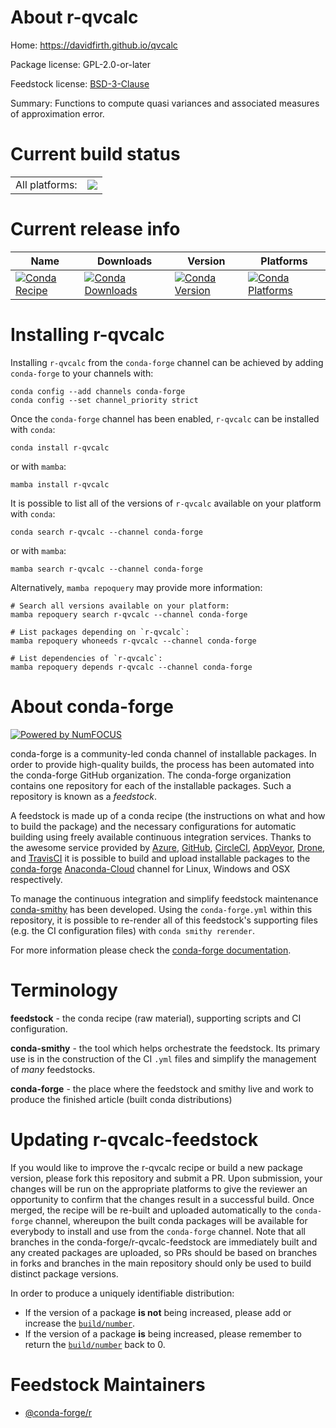 About r-qvcalc
==============

Home: https://davidfirth.github.io/qvcalc

Package license: GPL-2.0-or-later

Feedstock license: [BSD-3-Clause](https://github.com/conda-forge/r-qvcalc-feedstock/blob/main/LICENSE.txt)

Summary: Functions to compute quasi variances and associated measures of approximation error.

Current build status
====================


<table><tr><td>All platforms:</td>
    <td>
      <a href="https://dev.azure.com/conda-forge/feedstock-builds/_build/latest?definitionId=1491&branchName=main">
        <img src="https://dev.azure.com/conda-forge/feedstock-builds/_apis/build/status/r-qvcalc-feedstock?branchName=main">
      </a>
    </td>
  </tr>
</table>

Current release info
====================

| Name | Downloads | Version | Platforms |
| --- | --- | --- | --- |
| [![Conda Recipe](https://img.shields.io/badge/recipe-r--qvcalc-green.svg)](https://anaconda.org/conda-forge/r-qvcalc) | [![Conda Downloads](https://img.shields.io/conda/dn/conda-forge/r-qvcalc.svg)](https://anaconda.org/conda-forge/r-qvcalc) | [![Conda Version](https://img.shields.io/conda/vn/conda-forge/r-qvcalc.svg)](https://anaconda.org/conda-forge/r-qvcalc) | [![Conda Platforms](https://img.shields.io/conda/pn/conda-forge/r-qvcalc.svg)](https://anaconda.org/conda-forge/r-qvcalc) |

Installing r-qvcalc
===================

Installing `r-qvcalc` from the `conda-forge` channel can be achieved by adding `conda-forge` to your channels with:

```
conda config --add channels conda-forge
conda config --set channel_priority strict
```

Once the `conda-forge` channel has been enabled, `r-qvcalc` can be installed with `conda`:

```
conda install r-qvcalc
```

or with `mamba`:

```
mamba install r-qvcalc
```

It is possible to list all of the versions of `r-qvcalc` available on your platform with `conda`:

```
conda search r-qvcalc --channel conda-forge
```

or with `mamba`:

```
mamba search r-qvcalc --channel conda-forge
```

Alternatively, `mamba repoquery` may provide more information:

```
# Search all versions available on your platform:
mamba repoquery search r-qvcalc --channel conda-forge

# List packages depending on `r-qvcalc`:
mamba repoquery whoneeds r-qvcalc --channel conda-forge

# List dependencies of `r-qvcalc`:
mamba repoquery depends r-qvcalc --channel conda-forge
```


About conda-forge
=================

[![Powered by
NumFOCUS](https://img.shields.io/badge/powered%20by-NumFOCUS-orange.svg?style=flat&colorA=E1523D&colorB=007D8A)](https://numfocus.org)

conda-forge is a community-led conda channel of installable packages.
In order to provide high-quality builds, the process has been automated into the
conda-forge GitHub organization. The conda-forge organization contains one repository
for each of the installable packages. Such a repository is known as a *feedstock*.

A feedstock is made up of a conda recipe (the instructions on what and how to build
the package) and the necessary configurations for automatic building using freely
available continuous integration services. Thanks to the awesome service provided by
[Azure](https://azure.microsoft.com/en-us/services/devops/), [GitHub](https://github.com/),
[CircleCI](https://circleci.com/), [AppVeyor](https://www.appveyor.com/),
[Drone](https://cloud.drone.io/welcome), and [TravisCI](https://travis-ci.com/)
it is possible to build and upload installable packages to the
[conda-forge](https://anaconda.org/conda-forge) [Anaconda-Cloud](https://anaconda.org/)
channel for Linux, Windows and OSX respectively.

To manage the continuous integration and simplify feedstock maintenance
[conda-smithy](https://github.com/conda-forge/conda-smithy) has been developed.
Using the ``conda-forge.yml`` within this repository, it is possible to re-render all of
this feedstock's supporting files (e.g. the CI configuration files) with ``conda smithy rerender``.

For more information please check the [conda-forge documentation](https://conda-forge.org/docs/).

Terminology
===========

**feedstock** - the conda recipe (raw material), supporting scripts and CI configuration.

**conda-smithy** - the tool which helps orchestrate the feedstock.
                   Its primary use is in the construction of the CI ``.yml`` files
                   and simplify the management of *many* feedstocks.

**conda-forge** - the place where the feedstock and smithy live and work to
                  produce the finished article (built conda distributions)


Updating r-qvcalc-feedstock
===========================

If you would like to improve the r-qvcalc recipe or build a new
package version, please fork this repository and submit a PR. Upon submission,
your changes will be run on the appropriate platforms to give the reviewer an
opportunity to confirm that the changes result in a successful build. Once
merged, the recipe will be re-built and uploaded automatically to the
`conda-forge` channel, whereupon the built conda packages will be available for
everybody to install and use from the `conda-forge` channel.
Note that all branches in the conda-forge/r-qvcalc-feedstock are
immediately built and any created packages are uploaded, so PRs should be based
on branches in forks and branches in the main repository should only be used to
build distinct package versions.

In order to produce a uniquely identifiable distribution:
 * If the version of a package **is not** being increased, please add or increase
   the [``build/number``](https://docs.conda.io/projects/conda-build/en/latest/resources/define-metadata.html#build-number-and-string).
 * If the version of a package **is** being increased, please remember to return
   the [``build/number``](https://docs.conda.io/projects/conda-build/en/latest/resources/define-metadata.html#build-number-and-string)
   back to 0.

Feedstock Maintainers
=====================

* [@conda-forge/r](https://github.com/conda-forge/r/)

